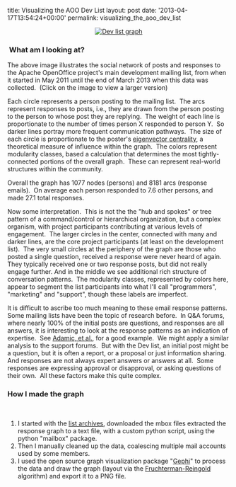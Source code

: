 title: Visualizing the AOO Dev List
layout: post
date: '2013-04-17T13:54:24+00:00'
permalink: visualizing_the_aoo_dev_list

<div align="center"> <a href="https://blogs.apache.org/OOo/mediaresource/c4168894-6de7-4ebc-b500-cdc97eb487f2"><img src="https://blogs.apache.org/OOo/mediaresource/db630374-272e-419b-ad76-956a2dbef2b1" alt="Dev list graph" /></a> </div> 
  <h3>&nbsp;What am I looking at?<br /></h3> 
  <p>The above image illustrates the social network of posts and responses to the Apache OpenOffice project's main development mailing list, from when it started in May 2011 until the end of March 2013 when this data was collected.&nbsp; (Click on the image to view a larger version)&nbsp; <br /></p> 
  <p>Each circle represents a person posting to the mailing list.&nbsp; The arcs represent responses to posts, i.e., they are drawn from the person posting to the person to whose post they are replying.&nbsp; The weight of each line is proportionate to the number of times person X responded to person Y.&nbsp; So darker lines portray more frequent communication pathways.&nbsp; The size of each circle is proportionate to the poster's <a href="http://en.wikipedia.org/wiki/Betweenness#Eigenvector_centrality">eigenvector centrality</a>, a theoretical measure of influence within the graph.&nbsp; The colors represent modularity classes, based a calculation that determines the most tightly-connected portions of the overall graph.&nbsp; These can represent real-world structures within the community.&nbsp; </p> 
  <p>Overall the graph has 1077 nodes (persons) and 8181 arcs (response emails).&nbsp; On average each person responded to 7.6 other persons, and made 27.1 total responses. </p> 
  <p>Now some interpretation.&nbsp; This is not the the &quot;hub and spokes&quot; or tree pattern of a 
command/control or hierarchical organization, but a complex organism, 
with project participants contributing at various levels of engagement.&nbsp; The larger circles in the center, connected with many and darker lines, are the core project participants (at least on the development list).&nbsp; The very small circles at the periphery of the graph are those who posted a single question, received a response were never heard of again.&nbsp; They typically received one or two response posts, but did not really engage further. And in the middle we see additional rich structure of conversation patterns.&nbsp; The modularity classes, represented by colors here, appear to segment the list participants into what I'll call &quot;programmers&quot;, &quot;marketing&quot; and &quot;support&quot;, though these labels are imperfect.</p> 
  <p>It is difficult to ascribe too much meaning to these email response patterns.&nbsp; Some mailing lists have been the topic of research before.&nbsp; In Q&amp;A forums, where nearly 100% of the initial posts are questions, and responses are all answers, it is interesting to look at the response patterns as an indication of expertise.&nbsp; See <a href="http://wwwconference.org/www2008/papers/pdf/p665-adamic.pdf">Adamic, et al.</a>, for a good example.&nbsp; We might apply a similar analysis to the support forums.&nbsp; But with the Dev list, an initial post might be a question, but it is often a report, or a proposal or just information sharing.&nbsp; And responses are not always expert answers or answers at all.&nbsp; Some responses are expressing approval or disapproval, or asking questions of their own.&nbsp; All these factors make this quite complex.<br /></p> 
  <h3>How I made the graph<br /></h3> 
  <p><br /></p> 
  <p> </p> 
  <ol> 
    <li>I started with the <a href="http://mail-archives.apache.org/mod_mbox/openoffice-dev/">list archives</a>, downloaded the mbox files extracted the response graph to a text file, with a custom python script, using the python &quot;mailbox&quot; package.</li> 
    <li>Then I manually cleaned up the data, coalescing multiple mail accounts used by some members.</li> 
    <li>I used the open source graph visualization package &quot;<a href="https://gephi.org/">Gephi</a>&quot; to process the data and draw the graph (layout via the <a href="http://wiki.gephi.org/index.php/Fruchterman-Reingold">Fruchterman-Reingold</a> algorithm) and export it to a PNG file.<br /></li> 
  </ol> 
  <p> </p> 
  <p><br /></p>
